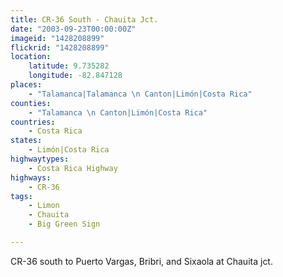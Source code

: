 ```yaml
---
title: CR-36 South - Chauita Jct.
date: "2003-09-23T00:00:00Z"
imageid: "1428208899"
flickrid: "1428208899"
location:
    latitude: 9.735282
    longitude: -82.847128
places:
    - "Talamanca|Talamanca \n Canton|Limón|Costa Rica"
counties:
    - "Talamanca \n Canton|Limón|Costa Rica"
countries:
    - Costa Rica
states:
    - Limón|Costa Rica
highwaytypes:
    - Costa Rica Highway
highways:
    - CR-36
tags:
    - Limon
    - Chauita
    - Big Green Sign

---
```

CR-36 south to Puerto Vargas, Bribri, and Sixaola at Chauita jct.